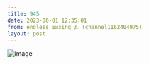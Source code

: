 ```yaml
---
title: 945
date: 2023-06-01 12:35:01
from: endless шизing ⍼ (channel1162404975)
layout: post
---
```


![image](photos/photo_90@01-06-2023_12-35-01.jpg)


